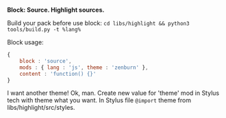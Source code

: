 __Block: Source. Highlight sources.__

Build your pack before use block: `cd libs/highlight && python3 tools/build.py -t %lang%`

Block usage:

``` js
{
    block : 'source',
    mods : { lang : 'js', theme : 'zenburn' },
    content : 'function() {}'
}
```

I want another theme! Ok, man. Create new value for 'theme' mod in Stylus tech with theme what you want.
In Stylus file `@import` theme from libs/highlight/src/styles.
